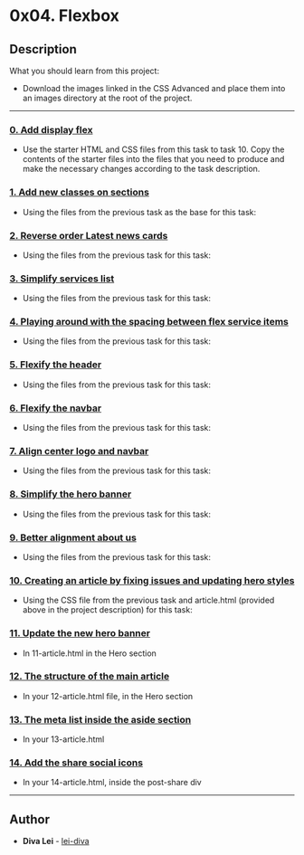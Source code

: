 # 0x04. Flexbox

## Description
What you should learn from this project:
* Download the images linked in the CSS Advanced and place them into an images directory at the root of the project.

---

### [0. Add display flex](./0-index.html)
* Use the starter HTML and CSS files from this task to task 10. Copy the contents of the starter files into the files that you need to produce and make the necessary changes according to the task description.


### [1. Add new classes on sections](./1-index.html)
* Using the files from the previous task as the base for this task:


### [2. Reverse order Latest news cards](./2-index.html)
* Using the files from the previous task for this task:


### [3. Simplify services list](./3-index.html)
* Using the files from the previous task for this task:


### [4. Playing around with the spacing between flex service items](./4-index.html)
* Using the files from the previous task for this task:


### [5. Flexify the header](./5-index.html)
* Using the files from the previous task for this task:


### [6. Flexify the navbar](./6-index.html)
* Using the files from the previous task for this task:


### [7. Align center logo and navbar](./7-index.html)
* Using the files from the previous task for this task:


### [8. Simplify the hero banner](./8-index.html)
* Using the files from the previous task for this task:


### [9. Better alignment about us](./9-index.html)
* Using the files from the previous task for this task:


### [10.  Creating an article by fixing issues and updating hero styles](./10-article.html)
* Using the CSS file from the previous task and  article.html (provided above in the project description) for this task:


### [11. Update the new hero banner](./11-article.html)
* In 11-article.html in the Hero section


### [12. The structure of the main article](./12-article.html)
* In your 12-article.html file, in the Hero section


### [13. The meta list inside the aside section](./13-article.html)
* In your 13-article.html


### [14. Add the share social icons](./14-article.html)
* In your 14-article.html, inside the post-share div

---

## Author
* **Diva Lei** - [lei-diva](https://github.com/lei-diva)